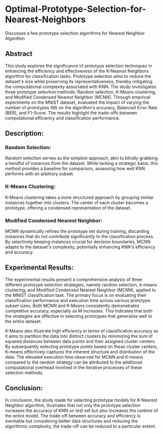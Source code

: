 # Optimal-Prototype-Selection-for-Nearest-Neighbors
Discusses a few prototype selection algorithms for Nearest Neighbor Algorithm

## Abstract
This study explores the significance of prototype selection techniques in enhancing the efficiency and effectiveness of the K-Nearest Neighbors algorithm for classification tasks. Prototype selection aims to reduce the dataset's size while preserving its representativeness, thereby mitigating the computational complexity associated with KNN. The study investigates three prototype selection methods: Random selection, K-Means clustering, and Modified Condensed Nearest Neighbor (MCNN). Through empirical experiments on the MNIST dataset, evaluated the impact of varying the number of prototypes (M) on the algorithm's accuracy, Balanced Error Rate (BER), and F1-Score. The results highlight the trade-offs between computational efficiency and classification performance.

## Description:
### Random Selection:
Random selection serves as the simplest approach, akin to blindly grabbing a handful of instances from the dataset. While lacking a strategic basis, this method provides a baseline for comparison, assessing how well KNN performs with an arbitrary subset.

### K-Means Clustering:
K-Means clustering takes a more structured approach by grouping similar instances together into clusters. The center of each cluster becomes a prototype, offering a condensed representation of the dataset.

### Modified Condensed Nearest Neighbor:
MCNN dynamically refines the prototype set during training, discarding instances that do not contribute significantly to the classification process. By selectively keeping instances crucial for decision boundaries, MCNN adapts to the dataset's complexity, potentially enhancing KNN's efficiency and accuracy.

## Experimental Results:
The experimental results present a comprehensive analysis of three different prototype selection strategies, namely random selection, k-means clustering, and Modified Condensed Nearest Neighbor (MCNN), applied to the MNIST classification task. The primary focus is on evaluating their classification performance and execution time across various prototype subset sizes. Both MCNN and K-Means consistently demonstrates competitive accuracy, especially as M increases. This indicates that both the  strategies are effective in selecting prototypes that generalize well to the entire dataset.

K-Means also illustrate high efficiency in terms of classification accuracy as it aims to partition the data into distinct clusters by minimizing the sum of squared distances between data points and their assigned cluster centers. By subsequently selecting prototype points based on these cluster centers, K-means effectively captures the inherent structure and distribution of the data. The elevated execution time observed for MCNN and K-means compared to the random strategy can be attributed to the additional computational overhead involved in the iterative processes of these selection methods.

## Conclusion:
In conclusion, the study made for selecting prototype models for K-Nearest Neighbor algorithm, illustrates that not only the prototype selection increases the accuracy of KNN on test set but also increases the runtime of the entire model. The trade-off between accuracy and efficiency is inevitable but considering better data structures and reducing the algorithmic complexity, the trade-off can be reduced to a particular extent.
